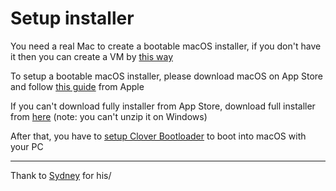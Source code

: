 # Setup installer

You need a real Mac to create a bootable macOS installer, if you don't have it then you can create a VM by [this way](https://techsviewer.com/install-macos-high-sierra-vmware-windows/)

To setup a bootable macOS installer, please download macOS on App Store and follow [this guide](https://support.apple.com/en-us/HT201372) from Apple

If you can't download fully installer from App Store, download full installer from [here](https://sydarchive.com/macos/) (note: you can't unzip it on Windows)

After that, you have to [setup Clover Bootloader](clover.md) to boot into macOS with your PC

----

Thank to [Sydney](https://www.reddit.com/u/crowdedconfirm) for his/

